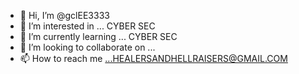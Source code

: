 - 👋 Hi, I’m @gclEE3333
- 👀 I’m interested in ... CYBER SEC
- 🌱 I’m currently learning ... CYBER SEC
- 💞️ I’m looking to collaborate on ...
- 📫 How to reach me ...HEALERSANDHELLRAISERS@GMAIL.COM

<!---
gclEE3333/gclEE3333 is a ✨ special ✨ repository because its `README.md` (this file) appears on your GitHub profile.
You can click the Preview link to take a look at your changes.
--->
